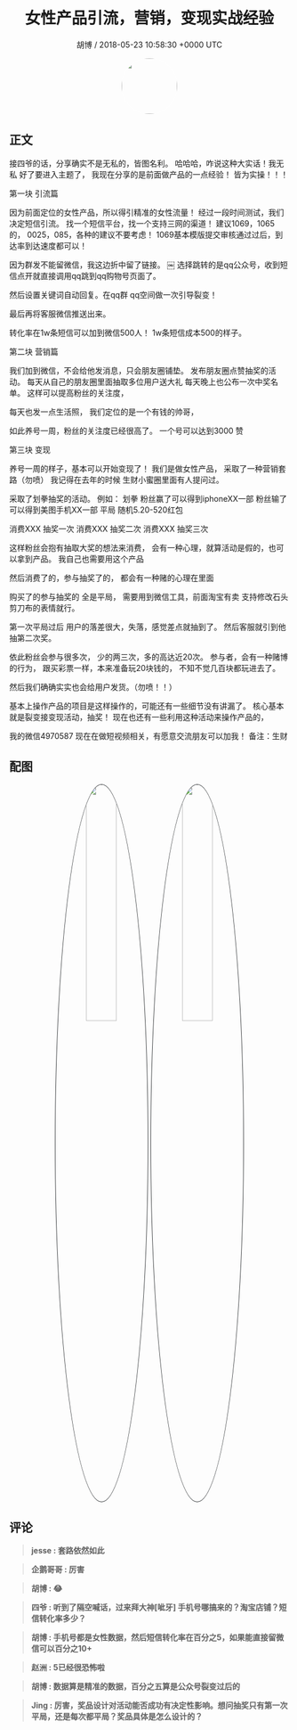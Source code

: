 <h1 align="center">女性产品引流，营销，变现实战经验</h1>
<p align="center">
    <a>胡博 / 2018-05-23 10:58:30 &#43;0000 UTC</a>
</p>

<div align="center">
    <img src="https://images.zsxq.com/Fifo-VfT1p9sgMRqv7W6zjtlDtw0?e=1590940799&amp;token=kIxbL07-8jAj8w1n4s9zv64FuZZNEATmlU_Vm6zD:VduSfbMRfIKEGkJG1ZyDuYTzZHc=" width="100" height="100" style="border:1px solid;border-radius:50%; color:#ffffff"/>
</div>

## 正文

<div>
接四爷的话，分享确实不是无私的，皆图名利。
哈哈哈，咋说这种大实话！我无私
好了要进入主题了，
我现在分享的是前面做产品的一点经验！
皆为实操！！！

第一块 引流篇

因为前面定位的女性产品，所以得引精准的女性流量！
经过一段时间测试，我们决定短信引流。
找一个短信平台，找一个支持三网的渠道！
建议1069，1065的，
0025，085，各种的建议不要考虑！
1069基本模版提交审核通过过后，到达率到达速度都可以！

因为群发不能留微信，我这边折中留了链接。
￼
选择跳转的是qq公众号，收到短信点开就直接调用qq跳到qq购物号页面了。

然后设置关键词自动回复。在qq群 qq空间做一次引导裂变！

最后再将客服微信推送出来。

转化率在1w条短信可以加到微信500人！
1w条短信成本500的样子。

第二块 营销篇

我们加到微信，不会给他发消息，只会朋友圈铺垫。
发布朋友圈点赞抽奖的活动。
每天从自己的朋友圈里面抽取多位用户送大礼
每天晚上也公布一次中奖名单。
这样可以提高粉丝的关注度，

每天也发一点生活照，
我们定位的是一个有钱的帅哥，

如此养号一周，粉丝的关注度已经很高了。
一个号可以达到3000 赞

第三块 变现

养号一周的样子，基本可以开始变现了！
我们是做女性产品，
采取了一种营销套路（勿喷）
我记得在去年的时候 
生财小蜜圈里面有人提问过。

采取了划拳抽奖的活动。
例如：
划拳
粉丝赢了可以得到iphoneXX一部
粉丝输了可以得到美图手机XX一部
平局 随机5.20-520红包

消费XXX 抽奖一次
消费XXX 抽奖二次
消费XXX 抽奖三次

这样粉丝会抱有抽取大奖的想法来消费，
会有一种心理，就算活动是假的，也可以拿到产品。
我自己也需要用这个产品

然后消费了的，参与抽奖了的，
都会有一种赌的心理在里面

购买了的参与抽奖的 全是平局，
需要用到微信工具，前面淘宝有卖
支持修改石头剪刀布的表情就行。

第一次平局过后
用户的落差很大，失落，感觉差点就抽到了。
然后客服就引到他抽第二次奖。

依此粉丝会参与很多次，
少的两三次，多的高达近20次。
参与者，会有一种赌博的行为，
跟买彩票一样，本来准备玩20块钱的，
不知不觉几百块都玩进去了。

然后我们确确实实也会给用户发货。（勿喷！！）


基本上操作产品的项目是这样操作的，可能还有一些细节没有讲漏了。
核心基本就是裂变接变现活动，抽奖！
现在也还有一些利用这种活动来操作产品的，

我的微信4970587
现在在做短视频相关，有愿意交流朋友可以加我！
备注：生财
</div>

## 配图
<div class="image" align="center">

<img src="https://images.zsxq.com/FuiwqeKTj11QVq2VsFtSFghENfhH?imageMogr2/auto-orient/thumbnail/800x/format/jpg/blur/1x0/quality/75&amp;e=1590940799&amp;token=kIxbL07-8jAj8w1n4s9zv64FuZZNEATmlU_Vm6zD:mLiteUnsG-R5nFuTvClmDudvdhw=" width="33%" height="33%" style="border:1px solid;border-radius:50%; color:#3c3f41"/>

<img src="https://images.zsxq.com/FivwDNhro7j07cPHOAZq4-stOi1a?imageMogr2/auto-orient/thumbnail/800x/format/jpg/blur/1x0/quality/75&amp;e=1590940799&amp;token=kIxbL07-8jAj8w1n4s9zv64FuZZNEATmlU_Vm6zD:lWUUeoOvFf9KBb9qzbRHFpGGr_0=" width="33%" height="33%" style="border:1px solid;border-radius:50%; color:#3c3f41"/>

</div>

## 评论

<div align="left">
<div>

<blockquote >
<span> <strong>jesse : 套路依然如此 </strong></span>
</blockquote>

<blockquote >
<span> <strong>企鹅哥哥 : 厉害 </strong></span>
</blockquote>

<blockquote >
<span> <strong>胡博 : 😂 </strong></span>
</blockquote>

<blockquote >
<span> <strong>四爷 : 听到了隔空喊话，过来拜大神[呲牙] 手机号哪搞来的？淘宝店铺？短信转化率多少？ </strong></span>
</blockquote>

<blockquote >
<span> <strong>胡博 : 手机号都是女性数据，然后短信转化率在百分之5，如果能直接留微信可以百分之10&#43; </strong></span>
</blockquote>

<blockquote >
<span> <strong>赵洲 : 5已经很恐怖啦 </strong></span>
</blockquote>

<blockquote >
<span> <strong>胡博 : 数据算是精准的数据，百分之五算是公众号裂变过后的 </strong></span>
</blockquote>

<blockquote >
<span> <strong>Jing : 厉害，奖品设计对活动能否成功有决定性影响。想问抽奖只有第一次平局，还是每次都平局？奖品具体是怎么设计的？ </strong></span>
</blockquote>

</div>
</div>